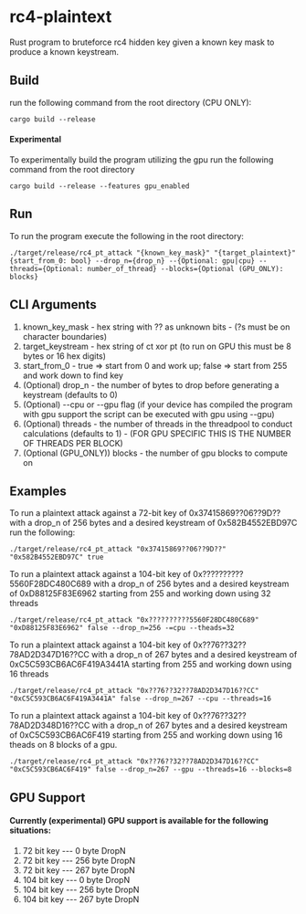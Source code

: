 # rc4-plaintext
Rust program to bruteforce rc4 hidden key given a known key mask to produce a known keystream.

## Build
run the following command from the root directory (CPU ONLY):
```
cargo build --release
```
#### Experimental
To experimentally build the program utilizing the gpu run the following command from the root directory
```
cargo build --release --features gpu_enabled
```

## Run
To run the program execute the following in the root directory:
```
./target/release/rc4_pt_attack "{known_key_mask}" "{target_plaintext}" {start_from_0: bool} --drop_n={drop_n} --{Optional: gpu|cpu} --threads={Optional: number_of_thread} --blocks={Optional (GPU_ONLY): blocks}
```

## CLI Arguments
1. known_key_mask - hex string with ?? as unknown bits - (?s must be on character boundaries)
2. target_keystream - hex string of ct xor pt (to run on GPU this must be 8 bytes or 16 hex digits)
3. start_from_0 - true => start from 0 and work up; false => start from 255 and work down to find key
4. (Optional) drop_n - the number of bytes to drop before generating a keystream (defaults to 0)
5. (Optional) --cpu or --gpu flag (if your device has compiled the program with gpu support the script can be executed with gpu using --gpu)
5. (Optional) threads - the number of threads in the threadpool to conduct calculations (defaults to 1) - (FOR GPU SPECIFIC THIS IS THE NUMBER OF THREADS PER BLOCK)
6. (Optional (GPU_ONLY)) blocks - the number of gpu blocks to compute on

## Examples
To run a plaintext attack against a 72-bit key of 0x37415869??06??9D?? with a drop_n of 256 bytes and a desired keystream of 0x582B4552EBD97C run the following:
```
./target/release/rc4_pt_attack "0x37415869??06??9D??" "0x582B4552EBD97C" true
```
To run a plaintext attack against a 104-bit key of 0x??????????5560F28DC480C689 with a drop_n of 256 bytes and a desired keystream of 0xD88125F83E6962 starting from 255 and working down using 32 threads
```
./target/release/rc4_pt_attack "0x??????????5560F28DC480C689" "0xD88125F83E6962" false --drop_n=256 -=cpu --theads=32
```
To run a plaintext attack against a 104-bit key of 0x??76??32??78AD2D347D16??CC with a drop_n of 267 bytes and a desired keystream of 0xC5C593CB6AC6F419A3441A starting from 255 and working down using 16 threads
```
./target/release/rc4_pt_attack "0x??76??32??78AD2D347D16??CC" "0xC5C593CB6AC6F419A3441A" false --drop_n=267 --cpu --threads=16
```
To run a plaintext attack against a 104-bit key of 0x??76??32??78AD2D348D16??CC with a drop_n of 267 bytes and a desired keystream of 0xC5C593CB6AC6F419 starting from 255 and working down using 16 theads on 8 blocks of a gpu.
```
./target/release/rc4_pt_attack "0x??76??32??78AD2D347D16??CC" "0xC5C593CB6AC6F419" false --drop_n=267 --gpu --threads=16 --blocks=8
```

## GPU Support 
#### Currently (experimental) GPU support is available for the following situations:
1. 72 bit key --- 0 byte DropN
2. 72 bit key --- 256 byte DropN
3. 72 bit key --- 267 byte DropN
4. 104 bit key --- 0 byte DropN
5. 104 bit key --- 256 byte DropN
6. 104 bit key --- 267 byte DropN
